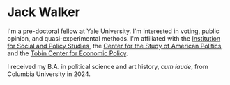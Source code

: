 # Jack Walker
I'm a pre-doctoral fellow at Yale University. I'm interested in voting, public opinion, and quasi-experimental methods. I'm affiliated with the [Institution for Social and Policy Studies](https://isps.yale.edu), the [Center for the Study of American Politics](https://csap.yale.edu), and the [Tobin Center for Economic Policy](https://tobin.yale.edu). 

I received my B.A. in political science and art history, *cum laude*, from Columbia University in 2024. 
